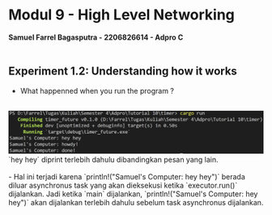 # Modul 9 - High Level Networking
**Samuel Farrel Bagasputra - 2206826614 - Adpro C**
<br><br>

## Experiment 1.2: Understanding how it works
- What happenned when you run the program ? <br><br>
<img src="images/12.png">
`hey hey` diprint terlebih dahulu dibandingkan pesan yang lain.
<br><br>
- Hal ini terjadi karena `println!("Samuel's Computer: hey hey")` berada diluar asynchronus task yang akan dieksekusi ketika `executor.run()` dijalankan. Jadi ketika `main` dijalankan, `println!("Samuel's Computer: hey hey")` akan dijalankan terlebih dahulu sebelum task asynchronus dijalankan.
